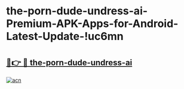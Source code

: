 # the-porn-dude-undress-ai-Premium-APK-Apps-for-Android-Latest-Update-!uc6mn

# <h2><a href="https://kd6368.esa.edu.pl?title=the-porn-dude-undress-ai&ref=uc6mn">🔗👉 🔴 the-porn-dude-undress-ai</a></h2>

[![acn](https://github.com/user-attachments/assets/0f9c940e-d8b0-45ae-aac7-cd30a18b3e1c)](https://kd6368.esa.edu.pl?title=the-porn-dude-undress-ai&ref=uc6mn)

